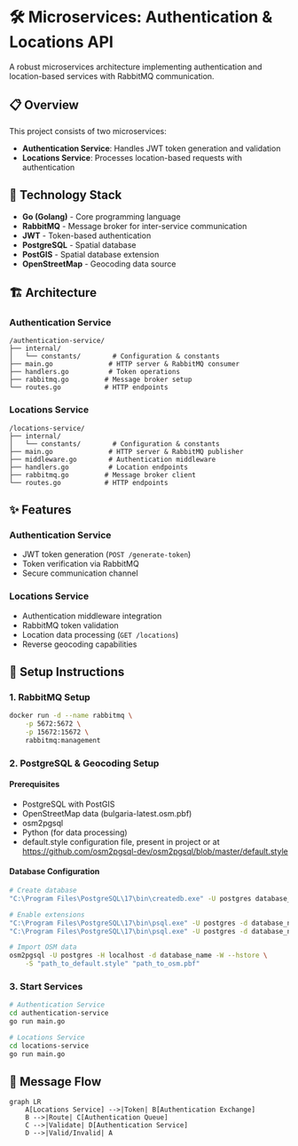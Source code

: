# 🛠️ Microservices: Authentication & Locations API

A robust microservices architecture implementing authentication and location-based services with RabbitMQ communication.

## 📋 Overview

This project consists of two microservices:

- **Authentication Service**: Handles JWT token generation and validation
- **Locations Service**: Processes location-based requests with authentication

## 🚀 Technology Stack

- **Go (Golang)** - Core programming language
- **RabbitMQ** - Message broker for inter-service communication
- **JWT** - Token-based authentication
- **PostgreSQL** - Spatial database
- **PostGIS** - Spatial database extension
- **OpenStreetMap** - Geocoding data source

## 🏗️ Architecture

### Authentication Service
```
/authentication-service/
├── internal/
│   └── constants/        # Configuration & constants
├── main.go              # HTTP server & RabbitMQ consumer
├── handlers.go          # Token operations
├── rabbitmq.go         # Message broker setup
└── routes.go           # HTTP endpoints
```

### Locations Service
```
/locations-service/
├── internal/
│   └── constants/        # Configuration & constants
├── main.go              # HTTP server & RabbitMQ publisher
├── middleware.go        # Authentication middleware
├── handlers.go          # Location endpoints
├── rabbitmq.go         # Message broker client
└── routes.go           # HTTP endpoints
```

## ✨ Features

### Authentication Service
- JWT token generation (`POST /generate-token`)
- Token verification via RabbitMQ
- Secure communication channel

### Locations Service
- Authentication middleware integration
- RabbitMQ token validation
- Location data processing (`GET /locations`)
- Reverse geocoding capabilities

## 🚀 Setup Instructions

### 1. RabbitMQ Setup
```bash
docker run -d --name rabbitmq \
    -p 5672:5672 \
    -p 15672:15672 \
    rabbitmq:management
```

### 2. PostgreSQL & Geocoding Setup

#### Prerequisites
- PostgreSQL with PostGIS
- OpenStreetMap data (bulgaria-latest.osm.pbf)
- osm2pgsql
- Python (for data processing)
- default.style configuration file, present in project or at https://github.com/osm2pgsql-dev/osm2pgsql/blob/master/default.style

#### Database Configuration
```bash
# Create database
"C:\Program Files\PostgreSQL\17\bin\createdb.exe" -U postgres database_name

# Enable extensions
"C:\Program Files\PostgreSQL\17\bin\psql.exe" -U postgres -d database_name -c "CREATE EXTENSION postgis;"
"C:\Program Files\PostgreSQL\17\bin\psql.exe" -U postgres -d database_name -c "CREATE EXTENSION hstore;"

# Import OSM data
osm2pgsql -U postgres -H localhost -d database_name -W --hstore \
    -S "path_to_default.style" "path_to_osm.pbf"
```

### 3. Start Services

```bash
# Authentication Service
cd authentication-service
go run main.go

# Locations Service
cd locations-service
go run main.go
```

## 🔄 Message Flow

```mermaid
graph LR
    A[Locations Service] -->|Token| B[Authentication Exchange]
    B -->|Route| C[Authentication Queue]
    C -->|Validate| D[Authentication Service]
    D -->|Valid/Invalid| A
```
